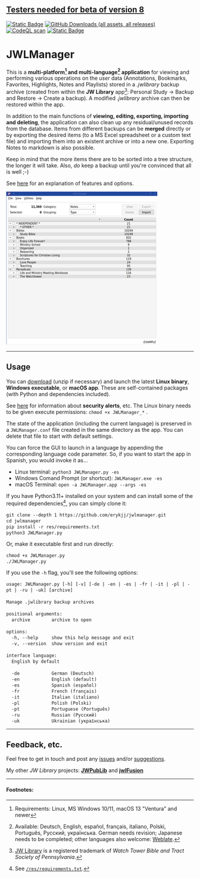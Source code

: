 ## [Testers needed for beta of version 8](https://github.com/erykjj/jwlmanager/issues/229)

[![Static Badge](https://img.shields.io/badge/mirror-orange?style=plastic&logo=gitlab&logoColor=orange&color=black)](https://gitlab.com/erykj/jwlmanager) [![GitHub Downloads (all assets, all releases)](https://img.shields.io/github/downloads/erykjj/jwlmanager/total?style=plastic)](https://github.com/erykjj/jwlmanager/releases/latest) [![CodeQL scan](https://img.shields.io/github/actions/workflow/status/erykjj/jwlmanager/github-code-scanning%2Fcodeql?style=plastic)](https://github.com/erykjj/jwlmanager/actions?query=workflow%3ACodeQL) [![Static Badge](https://img.shields.io/badge/releases-orange?style=plastic&logo=rss&logoColor=orange&color=black)](https://github.com/erykjj/jwlmanager/releases.atom)

# JWLManager

This is a **multi-platform[^#] and multi-language[^*] application** for viewing and performing various operations on the *user* data (Annotations, Bookmarks, Favorites, Highlights, Notes and Playlists) stored in a *.jwlibrary* backup archive (created from within the **JW Library** app[^1]: Personal Study → Backup and Restore → Create a backup). A modified *.jwlibrary* archive can then be restored within the app.

In addition to the main functions of **viewing, editing, exporting, importing and deleting**, the application can also clean up any residual/unused records from the database. Items from different backups can be **merged** directly or by exporting the desired items (to a MS Excel spreadsheet or a custom text file) and importing them into an existent archive or into a new one. Exporting Notes to markdown is also possible.

Keep in mind that the more items there are to be sorted into a tree structure, the longer it will take. Also, *do* keep a backup until you're convinced that all is well ;-)

See [here](res/HELP.md) for an explanation of features and options.

![preview](res/JWLManager.gif)

____
## Usage

You can [download](https://github.com/erykjj/jwlmanager/releases/latest) (unzip if necessary) and launch the latest **Linux binary**, **Windows executable**, or **macOS app**. These are self-contained packages (with Python and dependencies included).

See [here](https://github.com/erykjj/jwlmanager/blob/master/.github/SECURITY.md) for information about **security alerts**, etc. The Linux binary needs to be given execute permissions: `chmod +x JWLManager_*` .

The state of the application (including the current language) is preserved in a `JWLManager.conf` file created in the same directory as the app. You can delete that file to start with default settings.

You can force the GUI to launch in a language by appending the corresponding language code parameter. So, if you want to start the app in Spanish, you would invoke it as...
- Linux terminal: `python3 JWLManager.py -es`
- Windows Comand Prompt (or shortcut): `JWLManager.exe -es`
- macOS Terminal: `open -a JWLManager.app --args -es`

If you have Python3.11+ installed on your system and can install some of the required dependencies[^2], you can simply clone it:

```
git clone --depth 1 https://github.com/erykjj/jwlmanager.git
cd jwlmanager
pip install -r res/requirements.txt
python3 JWLManager.py
```

Or, make it executable first and run directly:

```
chmod +x JWLManager.py
./JWLManager.py
```

If you use the `-h` flag, you'll see the following options:

```
usage: JWLManager.py [-h] [-v] [-de | -en | -es | -fr | -it | -pl | -pt | -ru | -uk] [archive]

Manage .jwlibrary backup archives

positional arguments:
  archive        archive to open

options:
  -h, --help     show this help message and exit
  -v, --version  show version and exit

interface language:
  English by default

  -de            German (Deutsch)
  -en            English (default)
  -es            Spanish (español)
  -fr            French (français)
  -it            Italian (italiano)
  -pl            Polish (Polski)
  -pt            Portuguese (Português)
  -ru            Russian (Pусский)
  -uk            Ukrainian (українська)
```

____
## Feedback, etc.

Feel free to get in touch and post any [issues](https://github.com/erykjj/jwlmanager/issues) and/or [suggestions](https://github.com/erykjj/jwlmanager/discussions).

My other *JW Library* projects: [**JWPubLib**](https://github.com/erykjj/jwpublib) and [**jwlFusion**](https://github.com/erykjj/jwlFusion)

____
#### Footnotes:
[^#]: Requirements: Linux, MS Windows 10/11, macOS 13 "Ventura" and newer
[^*]: Available: Deutsch, English, español, français, italiano, Polski, Português, Pусский, українська. German needs revision; Japanese needs to be completed; other languages also welcome: [Weblate](https://hosted.weblate.org/engage/jwlmanager/).
[^1]: [JW Library](https://www.jw.org/en/online-help/jw-library/) is a registered trademark of *Watch Tower Bible and Tract Society of Pennsylvania*.
[^2]: See [`/res/requirements.txt`](https://github.com/erykjj/jwlmanager/blob/master/res/requirements.txt).
